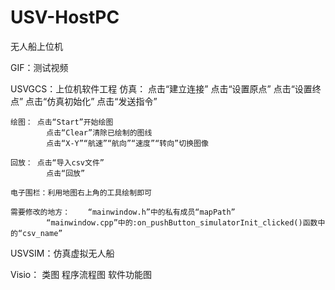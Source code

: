 # USV-HostPC
无人船上位机

GIF：测试视频

USVGCS：上位机软件工程
	仿真：	点击“建立连接”
			点击“设置原点”
			点击“设置终点”
			点击“仿真初始化”
			点击“发送指令”

	绘图：	点击“Start”开始绘图
	 		点击“Clear”清除已绘制的图线
			点击“X-Y”“航速”“航向”“速度”“转向”切换图像

	回放：	点击“导入csv文件”
			点击“回放”

	电子围栏：利用地图右上角的工具绘制即可

	需要修改的地方：	“mainwindow.h”中的私有成员“mapPath”
			“mainwindow.cpp”中的:on_pushButton_simulatorInit_clicked()函数中的“csv_name”

USVSIM：仿真虚拟无人船

Visio：	类图
		程序流程图
		软件功能图
